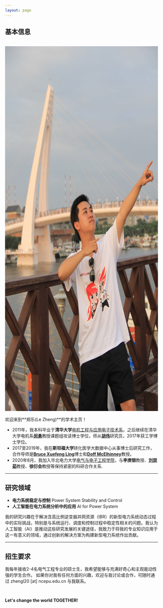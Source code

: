 ```yaml
---
layout: page
---
```


## 基本信息
<br>

<img src="/images/lzheng.jpg" class="floatpic" width="900" height="1200">


欢迎来到**郑乐(Le Zheng)**的学术主页！
- 2011年，我本科毕业于**清华大学**[电机工程与应用电子技术系](https://www.eea.tsinghua.edu.cn/)，之后继续在清华大学电机系[**闵勇**](https://www.eea.tsinghua.edu.cn/faculties/ymin.htm)教授课题组攻读博士学位，师从[**胡伟**](https://www.eea.tsinghua.edu.cn/faculties/whu.htm)研究员，2017年获工学博士学位。 
- 2017至2019年，我在**斯坦福大学**转化医学大数据中心从事博士后研究工作，合作导师是[**Bruce Xuefeng Ling**](https://biox.stanford.edu/people/bruce-ling)博士和[**Doff McElhinney**](https://med.stanford.edu/profiles/doff-mcelhinney)教授。 
- 2020年8月，我加入华北电力大学[电气与电子工程学院](https://electric.ncepu.edu.cn/)，与**李庚银**教授、[**刘崇茹**](https://www.liucrgroup.com/)教授、**徐衍会**教授等保持紧密的科研合作关系. 

---

## 研究领域

- **电力系统稳定与控制** Power System Stability and Control 
- **人工智能在电力系统分析中的应用** AI for Power System 


我的研究兴趣在于解决含高比例逆变器并网资源（IBR）的新型电力系统动态过程中的实际挑战，特别是与系统运行、调度和控制过程中稳定性相关的问题。我认为人工智能（AI）是推动这些研究发展的关键途径，我致力于将我的专业知识应用于这一有意义的领域，通过创新的解决方案为构建新型电力系统作出贡献。


---

## 招生要求

我每年接收2-4名电气工程专业的硕士生，我希望能够与充满好奇心和主观能动性强的学生合作。
如果你对我有任何方面的兴趣，欢迎与我讨论或合作，可随时通过 zhengl20 [at] ncepu.edu.cn 与我联系。

<br>

**Let's change the world TOGETHER!**

